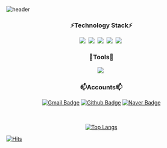 ![header](https://capsule-render.vercel.app/api?type=Waving&color=gradient&height=300&section=header&text=Welcome%20👋&fontSize=90)
<div align="center">
  <h3 align="center">⚡Technology Stack⚡</h3>
  <img src="https://img.shields.io/badge/HTML5-E34F26?style=for-the-badge&logo=HTML5&logoColor=white"/></a>&nbsp
  <img src="https://img.shields.io/badge/CSS3-1572B6?style=for-the-badge&logo=CSS3&logoColor=white"/></a>&nbsp
  <img src="https://img.shields.io/badge/JAVASCRIPT-F7DF1E?style=for-the-badge&logo=JAVASCRIPT&logoColor=black"/></a>&nbsp
  <img src="https://img.shields.io/badge/REACT-61DAFB?style=for-the-badge&logo=REACT&logoColor=black"/></a>&nbsp
  <img src="https://img.shields.io/badge/SASS-CC6699?style=for-the-badge&logo=SASS&logoColor=white"/></a>&nbsp
  
  <h3 align="center">🌱Tools🌱</h3>
  <img src="https://img.shields.io/badge/VISUAL STUDIO CODE-007ACC?style=for-the-badge&logo=VISUAL STUDIO CODE&logoColor=white"/></a>&nbsp
  
  <h3 align="center">📫Accounts📫</h3>
  
[![Gmail Badge](https://img.shields.io/badge/GMAIL-EA4335?style=for-the-badge&logo=GMAIL&logoColor=white&link=mailto:zqzwzazs@gmail.com)](mailto:zqzwzazs@gmail.com)
[![Github Badge](https://img.shields.io/badge/GITHUB-181717?style=for-the-badge&logo=GITHUB&logoColor=white&link=https://github.com/camac0808)](https://github.com/camac0808)
[![Naver Badge](https://img.shields.io/badge/NAVER-03C75A?style=for-the-badge&logo=NAVER&logoColor=white&link=mailto:gomgom_@naver.com)](mailto:gomgom_@naver.com)

  <br><br>
[![Top Langs](https://github-readme-stats.vercel.app/api/top-langs/?username=anuraghazra&layout=compact&theme=gruvbox)](https://github.com/anuraghazra/github-readme-stats)
</div>

[![Hits](https://hits.seeyoufarm.com/api/count/incr/badge.svg?url=https%3A%2F%2Fgithub.com%2Fcamac0808%2F&count_bg=%2379C83D&title_bg=%23555555&icon=&icon_color=%23E7E7E7&title=hits&edge_flat=false)](https://hits.seeyoufarm.com)
